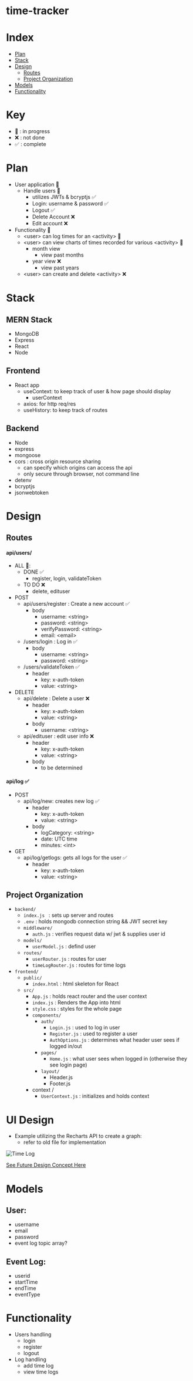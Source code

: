 # time-tracker

# Index

- [Plan](#Plan)
- [Stack](#Stack)
- [Design](#Design)
  - [Routes](#Routes)
  - [Project Organization](#Project-Organization)
- [Models](#Models)
- [Functionality](#Functionality)

# Key

- 🏁 : in progress
- ❌ : not done
- ✅ : complete

# Plan

- User application 🏁
  - Handle users 🏁
    - utilizes JWTs & bcryptjs ✅
    - Login: username & password ✅
    - Logout ✅
    - Delete Account ❌
    - Edit account ❌
- Functionality 🏁
  - \<user> can log times for an \<activity> 🏁
  - \<user> can view charts of times recorded for various \<activity> 🏁
    - month view
      - view past months
    - year view ❌
      - view past years
  - \<user> can create and delete \<activity> ❌

# Stack

## MERN Stack

- MongoDB
- Express
- React
- Node

## Frontend

- React app
  - useContext: to keep track of user & how page should display
    - userContext
  - axios: for http req/res
  - useHistory: to keep track of routes

## Backend

- Node
- express
- mongoose
- cors : cross origin resource sharing
  - can specify which origins can access the api
  - only secure through browser, not command line
- detenv
- bcryptjs
- jsonwebtoken

# Design

## Routes

#### api/users/

- ALL 🏁:
  - DONE ✅
    - register, login, validateToken
  - TO DO ❌
    - delete, edituser
- POST
  - api/users/register : Create a new account ✅
    - body
      - username: \<string>
      - password: \<string>
      - verifyPassword: \<string>
      - email: \<email>
  - /users/login : Log in ✅
    - body
      - username: \<string>
      - password: \<string>
  - /users/validateToken ✅
    - header
      - key: x-auth-token
      - value: \<string>
- DELETE
  - api/delete : Delete a user ❌
    - header
      - key: x-auth-token
      - value: \<string>
    - body
      - username: \<string>
  - api/edituser : edit user info ❌
    - header
      - key: x-auth-token
      - value: \<string>
    - body
      - to be determined

#### api/log ✅

- POST
  - api/log/new: creates new log ✅
    - header
      - key: x-auth-token
      - value: \<string>
    - body
      - logCategory: \<string>
      - date: UTC time
      - minutes: \<int>
- GET
  - api/log/getlogs: gets all logs for the user ✅
    - header
      - key: x-auth-token
      - value: \<string>

## Project Organization

- `backend/`
  - `index.js ` : sets up server and routes
  - `.env` : holds mongodb connection string && JWT secret key
  - `middleware/`
    - `auth.js` : verifies request data w/ jwt & supplies user id
  - `models/`
    - `userModel.js` : defind user
  - `routes/`
    - `userRouter.js` : routes for user
    - `timeLogRouter.js` : routes for time logs
- `frontend/`
  - `public/`
    - `index.html` : html skeleton for React
  - `src/`
    - `App.js` : holds react router and the user context
    - `index.js` : Renders the App into html
    - `style.css` : styles for the whole page
    - `components/`
      - `auth/`
        - `Login.js` : used to log in user
        - `Register.js` : used to register a user
        - `AuthOptions.js` : determines what header user sees if logged in/out
      - `pages/`
        - `Home.js` : what user sees when logged in (otherwise they see login page)
      - `layout/`
        - Header.js
        - Footer.js
    - context /
      - `UserContext.js` : initializes and holds context

# UI Design

- Example utilizing the Recharts API to create a graph:
  - refer to old file for implementation

![Time Log](readme-content/first-sample.png)

[See Future Design Concept Here](https://www.figma.com/file/hqnRBUyQbHOPRZnKp6D2Df/Time-Tracker)

# Models

## User:

- username
- email
- password
- event log topic array?

## Event Log:

- userid
- startTime
- endTime
- eventType

# Functionality

- Users handling
  - login
  - register
  - logout
- Log handling
  - add time log
  - view time logs
